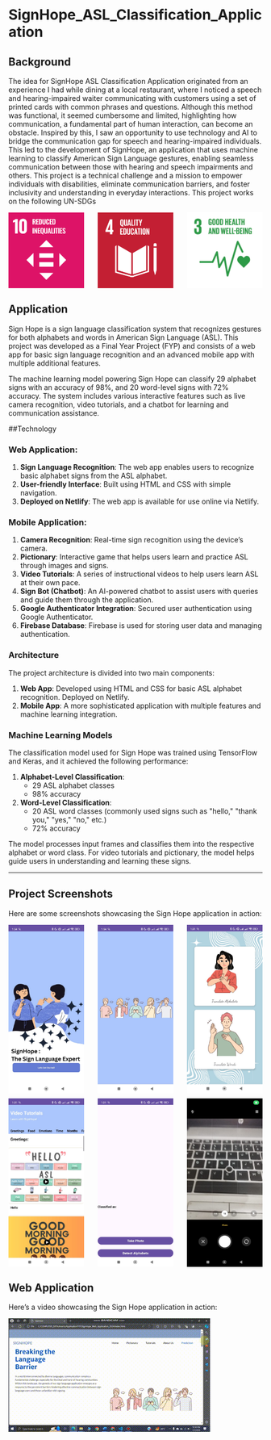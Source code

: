# SignHope_ASL_Classification_Application


## Background 
The idea for SignHope ASL Classification Application originated from an experience I had while dining at a local restaurant, where I noticed a speech and hearing-impaired waiter communicating with customers using a set of printed cards with common phrases and questions. Although this method was functional, it seemed cumbersome and limited, highlighting how communication, a fundamental part of human interaction, can become an obstacle. Inspired by this, I saw an opportunity to use technology and AI to bridge the communication gap for speech and hearing-impaired individuals. This led to the development of SignHope, an application that uses machine learning to classify American Sign Language gestures, enabling seamless communication between those with hearing and speech impairments and others. This project is a technical challenge and a mission to empower individuals with disabilities, eliminate communication barriers, and foster inclusivity and understanding in everyday interactions. This project works on the following UN-SDGs

<div style="display: flex; justify-content: space-between;">
    <img src="Images/un1.png" alt="UN SDG" width="150"/>
    <img src="Images/un2.png" alt="UN SDG" width="150"/>
    <img src="Images/un3.JPG" alt="UN SDG" width="150"/>
</div>


## Application 
Sign Hope is a sign language classification system that recognizes gestures for both alphabets and words in American Sign Language (ASL). This project was developed as a Final Year Project (FYP) and consists of a web app for basic sign language recognition and an advanced mobile app with multiple additional features.

The machine learning model powering Sign Hope can classify 29 alphabet signs with an accuracy of 98%, and 20 word-level signs with 72% accuracy. The system includes various interactive features such as live camera recognition, video tutorials, and a chatbot for learning and communication assistance.

##Technology 

### Web Application:
1. **Sign Language Recognition**: The web app enables users to recognize basic alphabet signs from the ASL alphabet.
2. **User-friendly Interface**: Built using HTML and CSS with simple navigation.
3. **Deployed on Netlify**: The web app is available for use online via Netlify.

### Mobile Application:
1. **Camera Recognition**: Real-time sign recognition using the device’s camera.
2. **Pictionary**: Interactive game that helps users learn and practice ASL through images and signs.
3. **Video Tutorials**: A series of instructional videos to help users learn ASL at their own pace.
4. **Sign Bot (Chatbot)**: An AI-powered chatbot to assist users with queries and guide them through the application.
5. **Google Authenticator Integration**: Secured user authentication using Google Authenticator.
6. **Firebase Database**: Firebase is used for storing user data and managing authentication.

### Architecture
The project architecture is divided into two main components:
1. **Web App**: Developed using HTML and CSS for basic ASL alphabet recognition. Deployed on Netlify.
2. **Mobile App**: A more sophisticated application with multiple features and machine learning integration.

### Machine Learning Models
The classification model used for Sign Hope was trained using TensorFlow and Keras, and it achieved the following performance:

1. **Alphabet-Level Classification**:
     - 29 ASL alphabet classes
     - 98% accuracy
2. **Word-Level Classification**:
      - 20 ASL word classes (commonly used signs such as "hello," "thank you," "yes," "no," etc.)
      - 72% accuracy
   
The model processes input frames and classifies them into the respective alphabet or word class. For video tutorials and pictionary, the model helps guide users in understanding and learning these signs.

---

## Project Screenshots

Here are some screenshots showcasing the Sign Hope application in action:

<div style="display: flex; justify-content: space-between;">
    <img src="Images/1.jpeg" alt="Web App - Alphabet Recognition" width="150"/>
    <img src="Images/2.jpeg" alt="Mobile App - Camera Recognition" width="150"/>
    <img src="Images/3.jpeg" alt="Pictionary Feature" width="150"/>
</div>

<div style="display: flex; justify-content: space-between; margin-top: 10px;">
    <img src="Images/4.jpeg" alt="Sign Bot Chatbot" width="150"/>
    <img src="Images/5.jpeg" alt="Video Tutorials" width="150"/>
    <img src="Images/6.jpeg" alt="Video Tutorials" width="150"/>
</div>



## Web Application

Here’s a video showcasing the Sign Hope application in action:

![SignHope Demo](video.gif)


